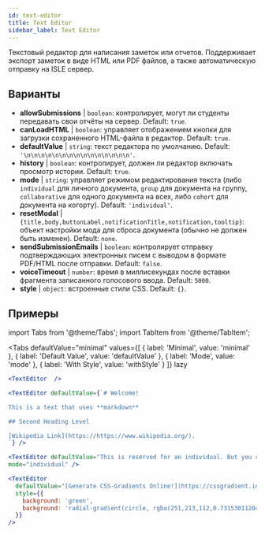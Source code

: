 ```yaml
---
id: text-editor
title: Text Editor
sidebar_label: Text Editor
---
```


Текстовый редактор для написания заметок или отчетов. Поддерживает экспорт заметок в виде HTML или PDF файлов, а также автоматическую отправку на ISLE сервер.

## Варианты

* __allowSubmissions__ | `boolean`: контролирует, могут ли студенты передавать свои отчёты на сервер. Default: `true`.
* __canLoadHTML__ | `boolean`: управляет отображением кнопки для загрузки сохраненного HTML-файла в редактор. Default: `true`.
* __defaultValue__ | `string`: текст редактора по умолчанию. Default: `'\n\n\n\n\n\n\n\n\n\n\n\n\n\n\n'`.
* __history__ | `boolean`: контролирует, должен ли редактор включать просмотр истории. Default: `true`.
* __mode__ | `string`: управляет режимом редактирования текста (либо `individual` для личного документа, `group` для документа на группу, `collaborative` для одного документа на всех, либо `cohort` для документа на когорту). Default: `'individual'`.
* __resetModal__ | `{title,body,buttonLabel,notificationTitle,notification,tooltip}`: объект настройки мода для сброса документа (обычно не должен быть изменен). Default: `none`.
* __sendSubmissionEmails__ | `boolean`: контролирует отправку подтверждающих электронных писем с выводом в формате PDF/HTML после отправки. Default: `false`.
* __voiceTimeout__ | `number`: время в миллисекундах после вставки фрагмента записанного голосового ввода. Default: `5000`.
* __style__ | `object`: встроенные стили CSS. Default: `{}`.


## Примеры

import Tabs from '@theme/Tabs';
import TabItem from '@theme/TabItem';

<Tabs
    defaultValue="minimal"
    values={[
        { label: 'Minimal', value: 'minimal' },
        { label: 'Default Value', value: 'defaultValue' },
        { label: 'Mode', value: 'mode' },
        { label: 'With Style', value: 'withStyle' }
    ]}
    lazy
>

<TabItem value="minimal">

```jsx live
<TextEditor  />
```

</TabItem>

<TabItem value="defaultValue">

```jsx live
<TextEditor defaultValue={`# Welcome!

This is a text that uses **markdown**

## Second Heading Level

[Wikipedia Link](https://https://www.wikipedia.org/).
`} />
```

</TabItem>

<TabItem value="mode">

```jsx live
<TextEditor defaultValue="This is reserved for an individual. But you can also allow groups, students cohorts, or everybody to join in and work collaboratively (setting the mode option will only have an effect in a live lesson, not this preview)." 
mode="individual" />
```

</TabItem>

<TabItem value="withStyle">

```jsx live
<TextEditor  
  defaultValue="[Generate CSS-Gradients Online!](https://cssgradient.io/)"
  style={{ 
    background: 'green',
    background: 'radial-gradient(circle, rgba(251,213,112,0.7315301120448179) 0%,rgba(83,199,14,0.4514180672268907) 100%)' 
  }}
/>
```

</TabItem>

</Tabs>
